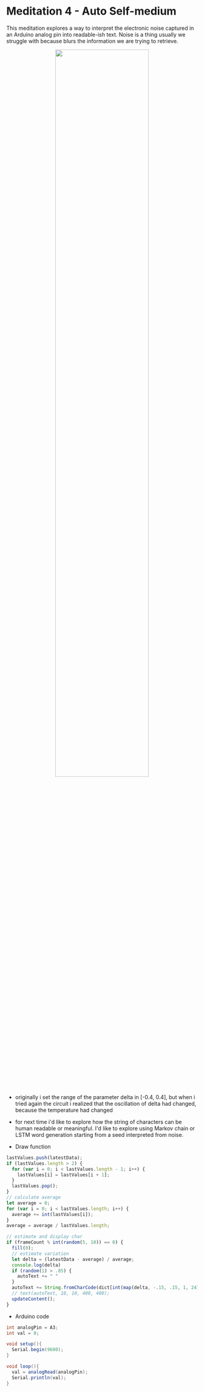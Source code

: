 # Meditation 4 - Auto Self-medium
This meditation explores a way to interpret the electronic noise captured in an Arduino analog pin into readable-ish text. Noise is a thing usually we struggle with because blurs the information we are trying to retrieve.

<p align="center">
  <img src="https://github.com/guillemontecinos/itp_spring_2019_electronic_rituals/blob/master/meditation_4/documentation/noise_autowriter.gif" align="middle" width="70%">
</p>

* originally i set the range of the parameter delta in [-0.4, 0.4], but when i tried again the circuit i realized that the oscillation of delta had changed, because the temperature had changed
* for next time i'd like to explore how the string of characters can be human readable or meaningful. I'd like to explore using Markov chain or LSTM word generation starting from a seed interpreted from noise.


* Draw function
```javascript
lastValues.push(latestData);
if (lastValues.length > 2) {
  for (var i = 0; i < lastValues.length - 1; i++) {
    lastValues[i] = lastValues[i + 1];
  }
  lastValues.pop();
}
// calculate average
let average = 0;
for (var i = 0; i < lastValues.length; i++) {
  average += int(lastValues[i]);
}
average = average / lastValues.length;

// estimate and display char
if (frameCount % int(random(5, 10)) == 0) {
  fill(0);
  // estimate variation
  let delta = (latestData - average) / average;
  console.log(delta)
  if (random(1) > .85) {
    autoText += " "
  }
  autoText += String.fromCharCode(dict[int(map(delta, -.15, .15, 1, 24))]);
  // text(autoText, 10, 10, 400, 400);
  updateContent();
}
```



* Arduino code

```Java
int analogPin = A3;
int val = 0;

void setup(){
  Serial.begin(9600);
}

void loop(){
  val = analogRead(analogPin);
  Serial.println(val);
}
```
